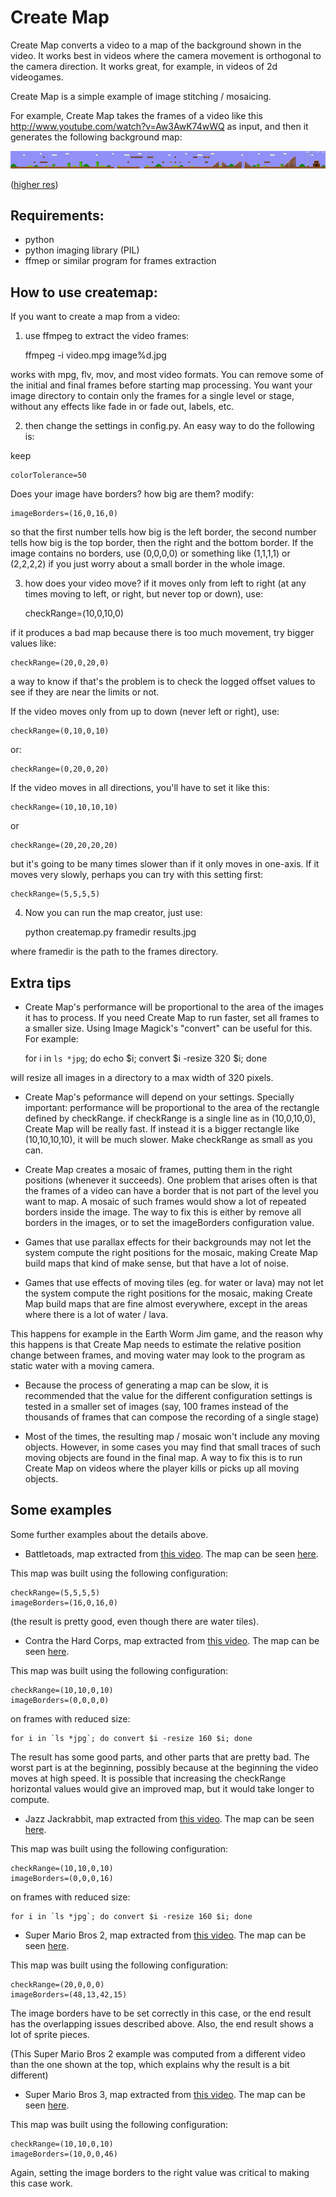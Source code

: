 Create Map
==========

Create Map converts a video to a map of the background shown in the video. It works best in videos where the camera movement is orthogonal to the camera direction. It works great, for example, in videos of 2d videogames.

Create Map is a simple example of image stitching / mosaicing.

For example, Create Map takes the frames of a video like this http://www.youtube.com/watch?v=Aw3AwK74wWQ as input, and then it generates the following background map:

![example](examples/example-mario-small.jpg)

([higher res](examples/example-mario.jpg))



Requirements:
-------------

- python
- python imaging library (PIL)
- ffmep or similar program for frames extraction

How to use createmap:
---------------------


If you want to create a map from a video:

1) use ffmpeg to extract the video frames:

	ffmpeg -i video.mpg image%d.jpg

works with mpg, flv, mov, and most video formats. You can remove some of the initial and final frames
before starting map processing. You want your image directory to contain only the frames for a single level or stage, without any effects like fade in or fade out, labels, etc.

2) then change the settings in config.py. An easy way to do the following is:

keep

	colorTolerance=50

Does your image have borders? how big are them? modify:

	imageBorders=(16,0,16,0)

so that the first number tells how big is the left border, the second number tells
how big is the top border, then the right and the bottom border. If the image contains
no borders, use (0,0,0,0) or something like (1,1,1,1) or (2,2,2,2) if you just worry
about a small border in the whole image.

3) how does your video move? if it moves only from left to right (at any times moving to left,
or right, but never top or down), use:

	checkRange=(10,0,10,0)

if it produces a bad map because there is too much movement, try bigger values like:

	checkRange=(20,0,20,0)

a way to know if that's the problem is to check the logged offset values to see if they are
near the limits or not.

If the video moves only from up to down (never left or right), use:

	checkRange=(0,10,0,10)

or:

	checkRange=(0,20,0,20)

If the video moves in all directions, you'll have to set it like this:

	checkRange=(10,10,10,10)

or

	checkRange=(20,20,20,20)

but it's going to be many times slower than if it only moves in one-axis. If it moves very slowly,
perhaps you can try with this setting first:

	checkRange=(5,5,5,5)

4) Now you can run the map creator, just use:

	python createmap.py framedir results.jpg

where framedir is the path to the frames directory.

Extra tips
----------

- Create Map's performance will be proportional to the area of the images it has to process. If you need Create Map to run faster, set all frames to a smaller size. Using Image Magick's "convert" can be useful for this. For example:

	for i in `ls *jpg`; do echo $i; convert $i -resize 320 $i; done 

will resize all images in a directory to a max width of 320 pixels.

- Create Map's peformance will depend on your settings. Specially important: performance will be proportional to the area of the rectangle defined by checkRange. if checkRange is a single line as in (10,0,10,0), Create Map will be really fast. If instead it is a bigger rectangle like (10,10,10,10), it will be much slower. Make checkRange as small as you can.

- Create Map creates a mosaic of frames, putting them in the right positions (whenever it succeeds). One problem that arises often is that the frames of a video can have a border that is not part of the level you want to map. A mosaic of such frames would show a lot of repeated borders inside the image. The way to fix this is either by remove all borders in the images, or to set the imageBorders configuration value.

- Games that use parallax effects for their backgrounds may not let the system compute the right positions for the mosaic, making Create Map build maps that kind of make sense, but that have a lot of noise.

- Games that use effects of moving tiles (eg. for water or lava) may not let the system compute the right positions for the mosaic, making Create Map build maps that are fine almost everywhere, except in the areas where there is a lot of water / lava.

This happens for example in the Earth Worm Jim game, and the reason why this happens is that Create Map needs to estimate the relative position change between frames, and moving water may look to the program as static water with a moving camera.

- Because the process of generating a map can be slow, it is recommended that the value for the different configuration settings is tested in a smaller set of images (say, 100 frames instead of the thousands of frames that can compose the recording of a single stage)

- Most of the times, the resulting map / mosaic won't include any moving objects. However, in some cases you may find that small traces of such moving objects are found in the final map. A way to fix this is to run Create Map on videos where the player kills or picks up all moving objects.

Some examples
-------------

Some further examples about the details above.

- Battletoads, map extracted from [this video](https://www.youtube.com/watch?v=UHgVR0Ykkcc). The map can be seen [here](examples/battletoads.jpg).

This map was built using the following configuration:

	checkRange=(5,5,5,5)
	imageBorders=(16,0,16,0)

(the result is pretty good, even though there are water tiles).

- Contra the Hard Corps, map extracted from [this video](https://www.youtube.com/watch?v=JtWQssQOgoI). The map can be seen [here](examples/contrahardcorps.jpg).

This map was built using the following configuration:

	checkRange=(10,10,0,10)
	imageBorders=(0,0,0,0)

on frames with reduced size:

	for i in `ls *jpg`; do convert $i -resize 160 $i; done 

The result has some good parts, and other parts that are pretty bad. The worst part is at the beginning, possibly because at the beginning the video moves at high speed. It is possible that increasing the checkRange horizontal values would give an improved map, but it would take longer to compute.

- Jazz Jackrabbit, map extracted from [this video](https://www.youtube.com/watch?v=Jk1x5BTSBTw). The map can be seen [here](examples/jazz.jpg).

This map was built using the following configuration:

	checkRange=(10,10,0,10)
	imageBorders=(0,0,0,16)

on frames with reduced size:

	for i in `ls *jpg`; do convert $i -resize 160 $i; done 

- Super Mario Bros 2, map extracted from [this video](https://www.youtube.com/watch?v=9x5AvCTNqV0). The map can be seen [here](examples/supermariobros2.jpg).

This map was built using the following configuration:

	checkRange=(20,0,0,0)
	imageBorders=(48,13,42,15)

The image borders have to be set correctly in this case, or the end result has the overlapping issues described above. Also, the end result shows a lot of sprite pieces.

(This Super Mario Bros 2 example was computed from a different video than the one shown at the top, which explains why the result is a bit different)

- Super Mario Bros 3, map extracted from [this video](https://www.youtube.com/watch?v=bKublR3pZ2s). The map can be seen [here](examples/supermariobros3.jpg).

This map was built using the following configuration:

	checkRange=(10,10,0,10)
	imageBorders=(10,0,0,46)

Again, setting the image borders to the right value was critical to making this case work.




